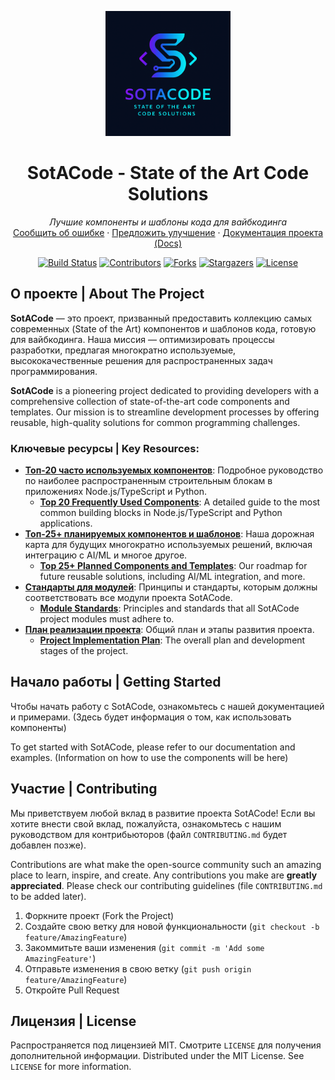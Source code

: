 <p align="center">
  <a href="https://github.com/ilialor/SotACode">
    <img src="docs/logo_SotACode.png" alt="SotACode Logo" width="200" height="200">
  </a>
</p>

<h1 align="center">SotACode - State of the Art Code Solutions</h1>

<p align="center">
  <em>Лучшие компоненты и шаблоны кода для вайбкодинга</em>
  <br />
  <a href="https://github.com/ilialor/SotACode/issues/new?assignees=&labels=bug&template=bug_report.md&title=">Сообщить об ошибке</a>
  ·
  <a href="https://github.com/ilialor/SotACode/issues/new?assignees=&labels=enhancement&template=feature_request.md&title=">Предложить улучшение</a>
  ·
  <a href="docs/README.md">Документация проекта (Docs)</a>
</p>

<!-- Щитки (Badges) - Замените их на свои, если есть -->
<p align="center">
  <a href="https://github.com/ilialor/SotACode/actions"><img src="https://img.shields.io/github/actions/workflow/status/ilialor/SotACode/main.yml?branch=main&style=for-the-badge" alt="Build Status"></a>
  <a href="https://github.com/ilialor/SotACode/graphs/contributors"><img src="https://img.shields.io/github/contributors/ilialor/SotACode.svg?style=for-the-badge" alt="Contributors"></a>
  <a href="https://github.com/ilialor/SotACode/network/members"><img src="https://img.shields.io/github/forks/ilialor/SotACode.svg?style=for-the-badge" alt="Forks"></a>
  <a href="https://github.com/ilialor/SotACode/stargazers"><img src="https://img.shields.io/github/stars/ilialor/SotACode.svg?style=for-the-badge" alt="Stargazers"></a>
  <a href="https://github.com/ilialor/SotACode/blob/main/LICENSE"><img src="https://img.shields.io/github/license/ilialor/SotACode.svg?style=for-the-badge" alt="License"></a>
</p>

## О проекте | About The Project

**SotACode** — это проект, призванный предоставить коллекцию самых современных (State of the Art) компонентов и шаблонов кода, готовую для вайбкодинга. Наша миссия — оптимизировать процессы разработки, предлагая многократно используемые, высококачественные решения для распространенных задач программирования.



**SotACode** is a pioneering project dedicated to providing developers with a comprehensive collection of state-of-the-art code components and templates. Our mission is to streamline development processes by offering reusable, high-quality solutions for common programming challenges.


### Ключевые ресурсы | Key Resources:
*   **[Топ-20 часто используемых компонентов](docs/top-20.md)**: Подробное руководство по наиболее распространенным строительным блокам в приложениях Node.js/TypeScript и Python.
    *   **[Top 20 Frequently Used Components](docs/top-20.md)**: A detailed guide to the most common building blocks in Node.js/TypeScript and Python applications.
*   **[Топ-25+ планируемых компонентов и шаблонов](docs/top-25-list.md)**: Наша дорожная карта для будущих многократно используемых решений, включая интеграцию с AI/ML и многое другое.
    *   **[Top 25+ Planned Components and Templates](docs/top-25-list.md)**: Our roadmap for future reusable solutions, including AI/ML integration, and more.
*   **[Стандарты для модулей](docs/module_standards.md)**: Принципы и стандарты, которым должны соответствовать все модули проекта SotACode.
    *   **[Module Standards](docs/module_standards.md)**: Principles and standards that all SotACode project modules must adhere to.
*   **[План реализации проекта](docs/plan.md)**: Общий план и этапы развития проекта.
    *   **[Project Implementation Plan](docs/plan.md)**: The overall plan and development stages of the project.


## Начало работы | Getting Started

Чтобы начать работу с SotACode, ознакомьтесь с нашей документацией и примерами.
(Здесь будет информация о том, как использовать компоненты)

To get started with SotACode, please refer to our documentation and examples.
(Information on how to use the components will be here)

## Участие | Contributing

Мы приветствуем любой вклад в развитие проекта SotACode! Если вы хотите внести свой вклад, пожалуйста, ознакомьтесь с нашим руководством для контрибьюторов (файл `CONTRIBUTING.md` будет добавлен позже).

Contributions are what make the open-source community such an amazing place to learn, inspire, and create. Any contributions you make are **greatly appreciated**. Please check our contributing guidelines (file `CONTRIBUTING.md` to be added later).

1.  Форкните проект (Fork the Project)
2.  Создайте свою ветку для новой функциональности (`git checkout -b feature/AmazingFeature`)
3.  Закоммитьте ваши изменения (`git commit -m 'Add some AmazingFeature'`)
4.  Отправьте изменения в свою ветку (`git push origin feature/AmazingFeature`)
5.  Откройте Pull Request

## Лицензия | License

Распространяется под лицензией MIT. Смотрите `LICENSE` для получения дополнительной информации.
Distributed under the MIT License. See `LICENSE` for more information.
